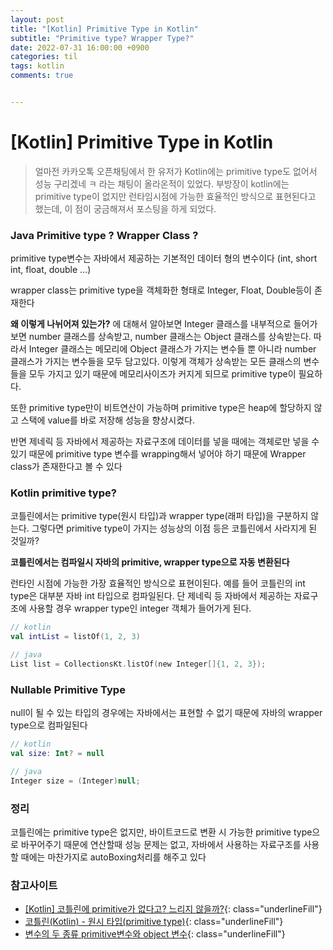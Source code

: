 ```yaml
---
layout: post
title: "[Kotlin] Primitive Type in Kotlin"
subtitle: "Primitive type? Wrapper Type?"
date: 2022-07-31 16:00:00 +0900
categories: til
tags: kotlin
comments: true


---
```




# [Kotlin] Primitive Type in Kotlin



> 얼마전 카카오톡 오픈채팅에서 한 유저가 Kotlin에는 primitive type도 없어서 성능 구리겠네 ㅋ 라는 채팅이 올라온적이 있었다. 부방장이 kotlin에는 primitive type이 없지만 런타임시점에 가능한 효율적인 방식으로 표현된다고 했는데, 이 점이 궁금해져서 포스팅을 하게 되었다.



### Java Primitive type ? Wrapper Class ?

primitive type변수는 자바에서 제공하는 기본적인 데이터 형의 변수이다 (int, short int, float, double …)

wrapper class는 primitive type을 객체화한 형태로 Integer, Float, Double등이 존재한다

**왜 이렇게 나뉘어져 있는가?** 에 대해서 알아보면 Integer 클래스를 내부적으로 들어가보면 number 클래스를 상속받고, number 클래스는 Object 클래스를 상속받는다. 따라서 Integer 클래스는 메모리에 Object 클래스가 가지는 변수들 뿐 아니라 number 클래스가 가지는 변수들을 모두 담고있다. 이렇게 객체가 상속받는 모든 클래스의 변수들을 모두 가지고 있기 때문에 메모리사이즈가 커지게 되므로 primitive type이 필요하다.

또한 primitive type만이 비트연산이 가능하며 primitive type은 heap에 할당하지 않고 스택에 value를 바로 저장해 성능을 향상시켰다.

반면 제네릭 등 자바에서 제공하는 자료구조에 데이터를 넣을 때에는 객체로만 넣을 수 있기 때문에 primitive type 변수를 wrapping해서 넣어야 하기 때문에 Wrapper class가 존재한다고 볼 수 있다



### Kotlin primitive type?

코틀린에서는 primitive type(원시 타입)과 wrapper type(래퍼 타입)을 구분하지 않는다. 그렇다면 primitive type이 가지는 성능상의 이점 등은 코틀린에서 사라지게 된 것일까?

**코틀린에서는 컴파일시 자바의 primitive, wrapper type으로 자동 변환된다**

런타인 시점에 가능한 가장 효율적인 방식으로 표현이된다. 예를 들어 코틀린의 int type은 대부분 자바 int 타입으로 컴파일된다. 단 제네릭 등 자바에서 제공하는 자료구조에 사용할 경우 wrapper type인 integer 객체가 들어가게 된다.

```kotlin
// kotlin
val intList = listOf(1, 2, 3)

// java
List list = CollectionsKt.listOf(new Integer[]{1, 2, 3});
```



### Nullable Primitive Type

null이 될 수 있는 타입의 경우에는 자바에서는 표현할 수 없기 때문에 자바의 wrapper type으로 컴파일된다

```kotlin
// kotlin
val size: Int? = null

// java
Integer size = (Integer)null;
```



### 정리

코틀린에는 primitive type은 없지만, 바이트코드로 변환 시 가능한 primitive type으로 바꾸어주기 때문에 연산할때 성능 문제는 없고, 자바에서 사용하는 자료구조를 사용할 때에는 마찬가지로 autoBoxing처리를 해주고 있다



### 참고사이트

- [[Kotlin] 코틀린에 primitive가 없다고? 느리지 않을까?](https://meteorkor.tistory.com/36){: class="underlineFill"}
- [코틀린(Kotlin) - 원시 타입(primitive type)](https://0391kjy.tistory.com/57){: class="underlineFill"}
- [변수의 두 종류 primitive변수와 object 변수](https://steps-for-developer.tistory.com/entry/%EB%B3%80%EC%88%98%EC%9D%98-%EB%91%90-%EC%A2%85%EB%A5%98-Primitive%EB%B3%80%EC%88%98%EC%99%80-Object%EB%B3%80%EC%88%98){: class="underlineFill"}